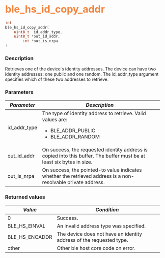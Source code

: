 ## <font color="#F2853F" style="font-size:24pt">ble\_hs\_id\_copy\_addr</font>

```c
int
ble_hs_id_copy_addr(
    uint8_t  id_addr_type,
    uint8_t *out_id_addr,
        int *out_is_nrpa
)
```

### Description

Retrieves one of the device's identity addresses.  The device can have two identity addresses: one public and one random.  The id\_addr\_type argument specifies which of these two addresses to retrieve.

### Parameters

| *Parameter* | *Description* |
|-------------|---------------|
| id\_addr\_type | The type of identity address to retrieve. Valid values are: <ul><li>BLE\_ADDR\_PUBLIC</li> <li>BLE\_ADDR\_RANDOM</li></ul> |
| out\_id\_addr | On success, the requested identity address is copied into this buffer.  The buffer must be at least six bytes in size. |
| out\_is\_nrpa | On success, the pointed-to value indicates whether the retrieved address is a non-resolvable private address. |

### Returned values

| *Value* | *Condition* |
|---------|-------------|
| 0 | Success. |
| BLE\_HS\_EINVAL | An invalid address type was specified. |
| BLE\_HS\_ENOADDR | The device does not have an identity address of the requested type. |
| other | Other ble host core code on error. |
